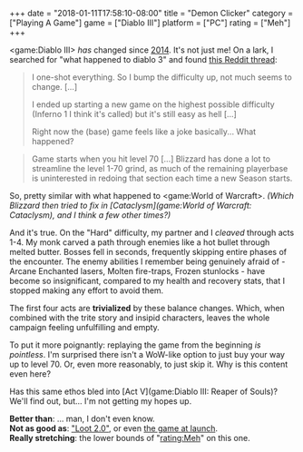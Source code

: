 +++
date = "2018-01-11T17:58:10-08:00"
title = "Demon Clicker"
category = ["Playing A Game"]
game = ["Diablo III"]
platform = ["PC"]
rating = ["Meh"]
+++

<game:Diablo III> <i>has</i> changed since [2014](%site.BaseURL%2014/04/26/hell-its-about-time/).  It's not just me!  On a lark, I searched for "what happened to diablo 3" and found <a href="https://www.reddit.com/r/Diablo/comments/79kk42/what_happened_to_the_base_game_diablo_3_without/">this Reddit thread</a>:

> I one-shot everything. So I bump the difficulty up, not much seems to change.  [...]
>
> I ended up starting a new game on the highest possible difficulty (Inferno 1 I think it's called) but it's still easy as hell [...]
>
> Right now the (base) game feels like a joke basically... What happened?

> Game starts when you hit level 70 [...] Blizzard has done a lot to streamline the level 1-70 grind, as much of the remaining playerbase is uninterested in redoing that section each time a new Season starts.

So, pretty similar with what happened to <game:World of Warcraft>.  <i>(Which Blizzard then tried to fix in [Cataclysm](game:World of Warcraft: Cataclysm), and I think a few other times?)</i>

And it's true.  On the "Hard" difficulty, my partner and I <i>cleaved</i> through acts 1-4.  My monk carved a path through enemies like a hot bullet through melted butter.  Bosses fell in seconds, frequently skipping entire phases of the encounter.  The enemy abilities I remember being genuinely afraid of - Arcane Enchanted lasers, Molten fire-traps, Frozen stunlocks - have become so insignificant, compared to my health and recovery stats, that I stopped making any effort to avoid them.

The first four acts are <b>trivialized</b> by these balance changes.  Which, when combined with the trite story and insipid characters, leaves the whole campaign feeling unfulfilling and empty.

To put it more poignantly: replaying the game from the beginning <i>is pointless</i>.  I'm surprised there isn't a WoW-like option to just buy your way up to level 70.  Or, even more reasonably, to just skip it.  Why is this content even here?

Has this same ethos bled into [Act V](game:Diablo III: Reaper of Souls)?  We'll find out, but... I'm not getting my hopes up.

<b>Better than</b>: ... man, I don't even know.  
<b>Not as good as</b>: ["Loot 2.0"](%site.BaseURL%2014/04/26/hell-its-about-time/), or even [the game at launch](%site.BaseURL%2012/05/28/diablo-iii-10/).  
<b>Really stretching</b>: the lower bounds of "<rating:Meh>" on this one.
